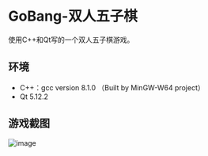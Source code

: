 # GoBang-双人五子棋
使用C++和Qt写的一个双人五子棋游戏。

## 环境
* C++：gcc version 8.1.0 （Built by MinGW-W64 project）
* Qt 5.12.2

## 游戏截图
![image](https://github.com/Xyh4ng/GoBang--/assets/66863621/702cbba3-9771-427d-ad53-65d6f2729edf)
